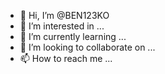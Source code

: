 - 👋 Hi, I’m @BEN123KO
- 👀 I’m interested in ...
- 🌱 I’m currently learning ...
- 💞️ I’m looking to collaborate on ...
- 📫 How to reach me ...

<!---
BEN123KO/BEN123KO is a ✨ special ✨ repository because its `README.md` (this file) appears on your GitHub profile.
You can click the Preview link to take a look at your changes.
--->
